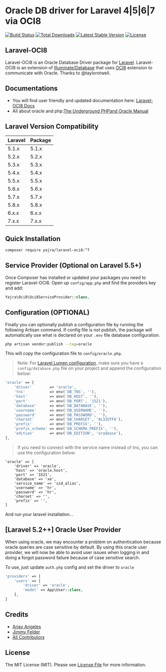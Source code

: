 # Oracle DB driver for Laravel 4|5|6|7 via OCI8

<a href="https://github.com/yajra/laravel-oci8/actions"><img src="https://github.com/yajra/laravel-oci8/workflows/tests/badge.svg" alt="Build Status"></a>
<a href="https://packagist.org/packages/yajra/laravel-oci8"><img src="https://poser.pugx.org/yajra/laravel-oci8/d/total.svg" alt="Total Downloads"></a>
<a href="https://packagist.org/packages/yajra/laravel-oci8"><img src="https://poser.pugx.org/yajra/laravel-oci8/v/stable.svg" alt="Latest Stable Version"></a>
<a href="https://packagist.org/packages/yajra/laravel-oci8"><img src="https://poser.pugx.org/yajra/laravel-oci8/license.svg" alt="License"></a>

## Laravel-OCI8

Laravel-OCI8 is an Oracle Database Driver package for [Laravel](http://laravel.com/). Laravel-OCI8 is an extension of [Illuminate/Database](https://github.com/illuminate/database) that uses [OCI8](http://php.net/oci8) extension to communicate with Oracle. Thanks to @taylorotwell.

## Documentations

- You will find user friendly and updated documentation here: [Laravel-OCI8 Docs](https://yajrabox.com/docs/laravel-oci8)
- All about oracle and php:[The Underground PHPand Oracle Manual](http://www.oracle.com/technetwork/database/database-technologies/php/201212-ug-php-oracle-1884760.pdf)

## Laravel Version Compatibility

 Laravel  | Package
:---------|:----------
 5.1.x    | 5.1.x
 5.2.x    | 5.2.x
 5.3.x    | 5.3.x
 5.4.x    | 5.4.x
 5.5.x    | 5.5.x
 5.6.x    | 5.6.x
 5.7.x    | 5.7.x
 5.8.x    | 5.8.x
 6.x.x    | 6.x.x
 7.x.x    | 7.x.x

## Quick Installation

```bash
composer require yajra/laravel-oci8:^7
```

## Service Provider (Optional on Laravel 5.5+)

Once Composer has installed or updated your packages you need to register Laravel-OCI8. Open up `config/app.php` and find the providers key and add:

```php
Yajra\Oci8\Oci8ServiceProvider::class,
```

## Configuration (OPTIONAL)

Finally you can optionally publish a configuration file by running the following Artisan command.
If config file is not publish, the package will automatically use what is declared on your `.env` file database configuration.

```bash
php artisan vendor:publish --tag=oracle
```

This will copy the configuration file to `config/oracle.php`.

> Note: For [Laravel Lumen configuration](http://lumen.laravel.com/docs/configuration#configuration-files), make sure you have a `config/database.php` file on your project and append the configuration below:

```php
'oracle' => [
    'driver'        => 'oracle',
    'tns'           => env('DB_TNS', ''),
    'host'          => env('DB_HOST', ''),
    'port'          => env('DB_PORT', '1521'),
    'database'      => env('DB_DATABASE', ''),
    'username'      => env('DB_USERNAME', ''),
    'password'      => env('DB_PASSWORD', ''),
    'charset'       => env('DB_CHARSET', 'AL32UTF8'),
    'prefix'        => env('DB_PREFIX', ''),
    'prefix_schema' => env('DB_SCHEMA_PREFIX', ''),
    'edition'       => env('DB_EDITION', 'ora$base'),
],
```

> If you need to connect with the service name instead of tns, you can use the configuration below:

```
'oracle' => [
    'driver' => 'oracle',
    'host' => 'oracle.host',
    'port' => '1521',
    'database' => 'xe',
    'service_name' => 'sid_alias',
    'username' => 'hr',
    'password' => 'hr',
    'charset' => '',
    'prefix' => '',
]
```

And run your laravel installation...

## [Laravel 5.2++] Oracle User Provider

When using oracle, we may encounter a problem on authentication because oracle queries are case sensitive by default.
By using this oracle user provider, we will now be able to avoid user issues when logging in and doing a forgot password failure because of case sensitive search.

To use, just update `auth.php` config and set the driver to `oracle`

```php
'providers' => [
    'users' => [
        'driver' => 'oracle',
        'model' => App\User::class,
    ],
]
```

## Credits

- [Arjay Angeles][link-author]
- [Jimmy Felder](https://github.com/jfelder/Laravel-OracleDB)
- [All Contributors][link-contributors]

## License

The MIT License (MIT). Please see [License File](LICENSE.md) for more information.

[link-author]: https://github.com/yajra
[link-contributors]: ../../contributors
